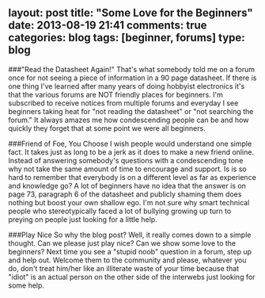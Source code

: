 layout: post
title: "Some Love for the Beginners"
date: 2013-08-19 21:41
comments: true
categories: blog
tags: [beginner, forums]
type: blog
---

###"Read the Datasheet Again!"
That's what somebody told me on a forum once for not seeing a piece of information in a 90 page datasheet.  If there is one thing I've learned after many years of doing hobbyist electronics it's that the various forums are NOT friendly places for beginners. I'm subscribed to receive notices from multiple forums and everyday I see beginners taking heat for "not reading the datasheet" or "not searching the forum."  It always amazes me how condescending people can be and how quickly they forget that at some point we were all beginners.

###Friend of Foe, You Choose
I wish people would understand one simple fact.  It takes just as long to be a jerk as it does to make a new friend online.  Instead of answering somebody's questions with a condescending tone why not take the same amount of time to encourage and support.  Is is so hard to remember that everybody is on a different level as far as experience and knowledge go?  A lot of beginners have no idea that the answer is on page 73, paragraph 6 of the datasheet and publicly shaming them does nothing but boost your own shallow ego.  I'm not sure why smart technical people who stereotypically faced a lot of bullying growing up turn to preying on people just looking for a little help.

###Play Nice
So why the blog post?  Well, it really comes down to a simple thought.  Can we please just play nice?  Can we show some love to the beginners?  Next time you see a "stupid noob" question in a forum, step up and help out.  Welcome them to the community and please, whatever you do, don't treat him/her like an illiterate waste of your time because that "idiot" is an actual person on the other side of the interwebs just looking for some help.

